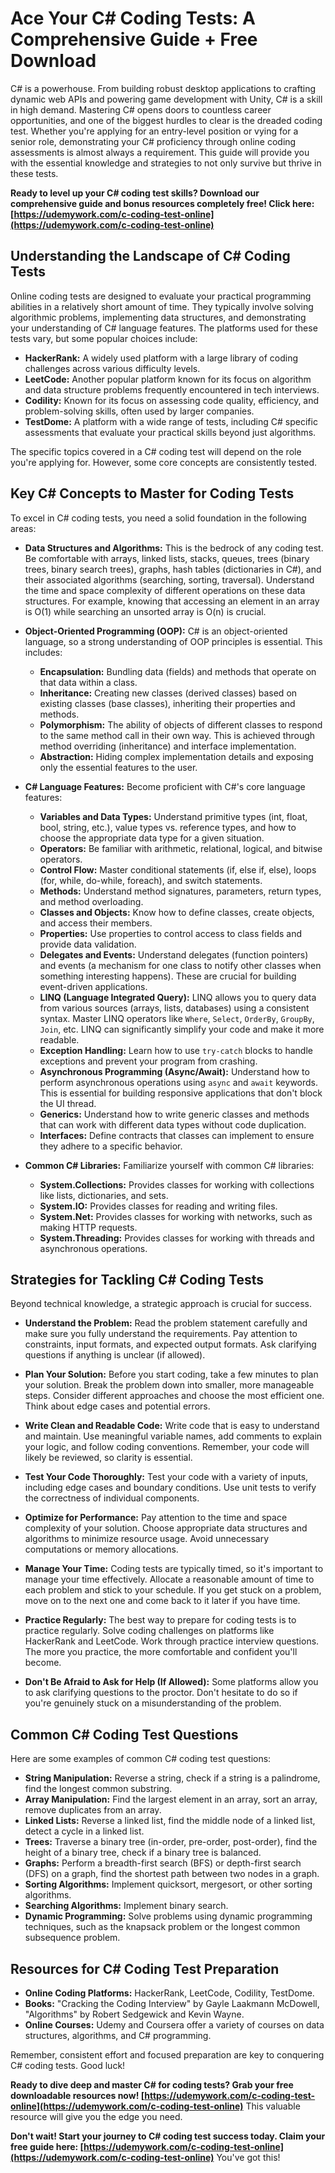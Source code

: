 # Ace Your C# Coding Tests: A Comprehensive Guide + Free Download

C# is a powerhouse. From building robust desktop applications to crafting dynamic web APIs and powering game development with Unity, C# is a skill in high demand.  Mastering C# opens doors to countless career opportunities, and one of the biggest hurdles to clear is the dreaded coding test.  Whether you're applying for an entry-level position or vying for a senior role, demonstrating your C# proficiency through online coding assessments is almost always a requirement. This guide will provide you with the essential knowledge and strategies to not only survive but thrive in these tests.

**Ready to level up your C# coding test skills? Download our comprehensive guide and bonus resources completely free!  Click here: [https://udemywork.com/c-coding-test-online](https://udemywork.com/c-coding-test-online)**

## Understanding the Landscape of C# Coding Tests

Online coding tests are designed to evaluate your practical programming abilities in a relatively short amount of time.  They typically involve solving algorithmic problems, implementing data structures, and demonstrating your understanding of C# language features.  The platforms used for these tests vary, but some popular choices include:

*   **HackerRank:** A widely used platform with a large library of coding challenges across various difficulty levels.
*   **LeetCode:**  Another popular platform known for its focus on algorithm and data structure problems frequently encountered in tech interviews.
*   **Codility:**  Known for its focus on assessing code quality, efficiency, and problem-solving skills, often used by larger companies.
*   **TestDome:** A platform with a wide range of tests, including C# specific assessments that evaluate your practical skills beyond just algorithms.

The specific topics covered in a C# coding test will depend on the role you're applying for. However, some core concepts are consistently tested.

## Key C# Concepts to Master for Coding Tests

To excel in C# coding tests, you need a solid foundation in the following areas:

*   **Data Structures and Algorithms:** This is the bedrock of any coding test.  Be comfortable with arrays, linked lists, stacks, queues, trees (binary trees, binary search trees), graphs, hash tables (dictionaries in C#), and their associated algorithms (searching, sorting, traversal).  Understand the time and space complexity of different operations on these data structures.  For example, knowing that accessing an element in an array is O(1) while searching an unsorted array is O(n) is crucial.

*   **Object-Oriented Programming (OOP):** C# is an object-oriented language, so a strong understanding of OOP principles is essential.  This includes:
    *   **Encapsulation:** Bundling data (fields) and methods that operate on that data within a class.
    *   **Inheritance:** Creating new classes (derived classes) based on existing classes (base classes), inheriting their properties and methods.
    *   **Polymorphism:** The ability of objects of different classes to respond to the same method call in their own way.  This is achieved through method overriding (inheritance) and interface implementation.
    *   **Abstraction:**  Hiding complex implementation details and exposing only the essential features to the user.

*   **C# Language Features:**  Become proficient with C#'s core language features:
    *   **Variables and Data Types:** Understand primitive types (int, float, bool, string, etc.), value types vs. reference types, and how to choose the appropriate data type for a given situation.
    *   **Operators:** Be familiar with arithmetic, relational, logical, and bitwise operators.
    *   **Control Flow:** Master conditional statements (if, else if, else), loops (for, while, do-while, foreach), and switch statements.
    *   **Methods:** Understand method signatures, parameters, return types, and method overloading.
    *   **Classes and Objects:**  Know how to define classes, create objects, and access their members.
    *   **Properties:** Use properties to control access to class fields and provide data validation.
    *   **Delegates and Events:** Understand delegates (function pointers) and events (a mechanism for one class to notify other classes when something interesting happens). These are crucial for building event-driven applications.
    *   **LINQ (Language Integrated Query):** LINQ allows you to query data from various sources (arrays, lists, databases) using a consistent syntax.  Master LINQ operators like `Where`, `Select`, `OrderBy`, `GroupBy`, `Join`, etc.  LINQ can significantly simplify your code and make it more readable.
    *   **Exception Handling:**  Learn how to use `try-catch` blocks to handle exceptions and prevent your program from crashing.
    *   **Asynchronous Programming (Async/Await):** Understand how to perform asynchronous operations using `async` and `await` keywords. This is essential for building responsive applications that don't block the UI thread.
    *   **Generics:** Understand how to write generic classes and methods that can work with different data types without code duplication.
    *   **Interfaces:** Define contracts that classes can implement to ensure they adhere to a specific behavior.

*   **Common C# Libraries:** Familiarize yourself with common C# libraries:
    *   **System.Collections:**  Provides classes for working with collections like lists, dictionaries, and sets.
    *   **System.IO:**  Provides classes for reading and writing files.
    *   **System.Net:**  Provides classes for working with networks, such as making HTTP requests.
    *   **System.Threading:**  Provides classes for working with threads and asynchronous operations.

## Strategies for Tackling C# Coding Tests

Beyond technical knowledge, a strategic approach is crucial for success.

*   **Understand the Problem:** Read the problem statement carefully and make sure you fully understand the requirements.  Pay attention to constraints, input formats, and expected output formats.  Ask clarifying questions if anything is unclear (if allowed).

*   **Plan Your Solution:** Before you start coding, take a few minutes to plan your solution.  Break the problem down into smaller, more manageable steps.  Consider different approaches and choose the most efficient one.  Think about edge cases and potential errors.

*   **Write Clean and Readable Code:**  Write code that is easy to understand and maintain.  Use meaningful variable names, add comments to explain your logic, and follow coding conventions.  Remember, your code will likely be reviewed, so clarity is essential.

*   **Test Your Code Thoroughly:**  Test your code with a variety of inputs, including edge cases and boundary conditions.  Use unit tests to verify the correctness of individual components.

*   **Optimize for Performance:**  Pay attention to the time and space complexity of your solution.  Choose appropriate data structures and algorithms to minimize resource usage.  Avoid unnecessary computations or memory allocations.

*   **Manage Your Time:**  Coding tests are typically timed, so it's important to manage your time effectively.  Allocate a reasonable amount of time to each problem and stick to your schedule.  If you get stuck on a problem, move on to the next one and come back to it later if you have time.

*   **Practice Regularly:**  The best way to prepare for coding tests is to practice regularly.  Solve coding challenges on platforms like HackerRank and LeetCode.  Work through practice interview questions.  The more you practice, the more comfortable and confident you'll become.

*   **Don't Be Afraid to Ask for Help (If Allowed):** Some platforms allow you to ask clarifying questions to the proctor. Don't hesitate to do so if you're genuinely stuck on a misunderstanding of the problem.

## Common C# Coding Test Questions

Here are some examples of common C# coding test questions:

*   **String Manipulation:**  Reverse a string, check if a string is a palindrome, find the longest common substring.
*   **Array Manipulation:**  Find the largest element in an array, sort an array, remove duplicates from an array.
*   **Linked Lists:**  Reverse a linked list, find the middle node of a linked list, detect a cycle in a linked list.
*   **Trees:**  Traverse a binary tree (in-order, pre-order, post-order), find the height of a binary tree, check if a binary tree is balanced.
*   **Graphs:**  Perform a breadth-first search (BFS) or depth-first search (DFS) on a graph, find the shortest path between two nodes in a graph.
*   **Sorting Algorithms:** Implement quicksort, mergesort, or other sorting algorithms.
*   **Searching Algorithms:** Implement binary search.
*   **Dynamic Programming:** Solve problems using dynamic programming techniques, such as the knapsack problem or the longest common subsequence problem.

## Resources for C# Coding Test Preparation

*   **Online Coding Platforms:** HackerRank, LeetCode, Codility, TestDome.
*   **Books:** "Cracking the Coding Interview" by Gayle Laakmann McDowell, "Algorithms" by Robert Sedgewick and Kevin Wayne.
*   **Online Courses:** Udemy and Coursera offer a variety of courses on data structures, algorithms, and C# programming.

Remember, consistent effort and focused preparation are key to conquering C# coding tests.  Good luck!

**Ready to dive deep and master C# for coding tests? Grab your free downloadable resources now! [https://udemywork.com/c-coding-test-online](https://udemywork.com/c-coding-test-online)** This valuable resource will give you the edge you need.

**Don't wait!  Start your journey to C# coding test success today.  Claim your free guide here: [https://udemywork.com/c-coding-test-online](https://udemywork.com/c-coding-test-online)** You've got this!
